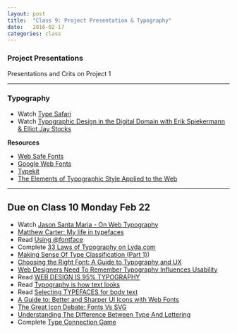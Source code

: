 ```yaml
---
layout: post
title:  "Class 9: Project Presentation & Typography"
date:   2016-02-17
categories: class
---
```


### Project Presentations
Presentations and Crits on Project 1

---

### Typography
* Watch [Type Safari](https://www.youtube.com/watch?v=lnhBgpd0y1Q)  
* Watch [Typographic Design in the Digital Domain with Erik Spiekermann & Elliot Jay Stocks](https://www.youtube.com/watch?v=SG0Ou07IDhQ)  

**Resources**  

* [Web Safe Fonts](http://www.w3schools.com/cssref/css_websafe_fonts.asp)  
* [Google Web Fonts](https://www.google.com/fonts)  
* [Typekit](https://typekit.com/fonts)  
* [The Elements of Typographic Style Applied to the Web](http://webtypography.net/toc/)


---


Due on Class 10 Monday Feb 22
------
* Watch [Jason Santa Maria - On Web Typography](https://vimeo.com/34178417)
* [Matthew Carter: My life in typefaces](https://www.ted.com/talks/matthew_carter_my_life_in_typefaces?language=en)  
* Read [Using @fontface](https://css-tricks.com/snippets/css/using-font-face/)  
* Complete [33 Laws of Typography on Lyda.com](http://www.lynda.com/Design-Page-Layout-tutorials/Introduction/147012/360824-4.html)
* [Making Sense Of Type Classification (Part 1)](https://www.smashingmagazine.com/2013/04/making-sense-type-classification-part-1/))  
* [Choosing the Right Font: A Guide to Typography and UX](https://www.usertesting.com/blog/2014/08/06/choosing-the-right-font-a-guide-to-typography-and-user-experience/)  
* [Web Designers Need To Remember Typography Influences Usability](http://blog.usabilla.com/web-designers-need-to-remember-typography-influences-usability/)  
* Read [WEB DESIGN IS 95% TYPOGRAPHY](https://ia.net/know-how/the-web-is-all-about-typography-period)  
* Read [Typography is how text looks](http://practice.typekit.com/lesson/typography-is-how-text-looks/)  
* Read [Selecting TYPEFACES for body text](http://practice.typekit.com/lesson/selecting-typefaces-for-body-text/)
* [A Guide to: Better and Sharper UI Icons with Web Fonts](http://www.hongkiat.com/blog/webfont-icons/)
* [The Great Icon Debate: Fonts Vs SVG](http://www.sitepoint.com/icon-fonts-vs-svg-debate/)  
* [Understanding The Difference Between Type And Lettering](https://www.smashingmagazine.com/2013/01/understanding-difference-between-type-and-lettering/)  
* Complete [Type Connection Game](http://www.typeconnection.com/)  
